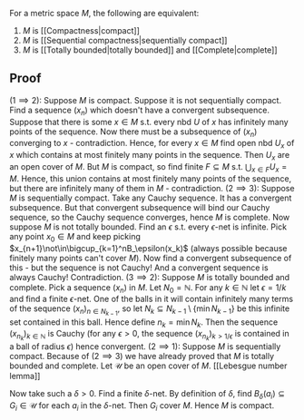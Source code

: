 For a metric space $M$, the following are equivalent:
1. $M$ is [[Compactness|compact]]
2. $M$ is [[Sequential compactness|sequentially compact]]
3. $M$ is [[Totally bounded|totally bounded]] and [[Complete|complete]]

## Proof
$(1\implies 2):$ Suppose $M$ is compact. Suppose it is not sequentially compact. Find a sequence $(x_n)$ which doesn't have a convergent subsequence. Suppose that there is some $x\in M$ s.t. every nbd $U$ of $x$ has infinitely many points of the sequence. Now there must be a subsequence of $(x_n)$ converging to $x$ - contradiction. Hence, for every $x\in M$ find open nbd $U_x$ of $x$ which contains at most finitely many points in the sequence. Then $U_x$ are an open cover of $M$. But $M$ is compact, so find finite $F\subseteq M$ s.t. $\bigcup_{x\in F}U_x=M$. Hence, this union contains at most finitely many points of the sequence, but there are infinitely many of them in $M$ - contradiction.
$(2\implies 3):$ Suppose $M$ is sequentially compact. Take any Cauchy sequence. It has a convergent subsequence. But that convergent subsequence will bind our Cauchy sequence, so the Cauchy sequence converges, hence $M$ is complete.
Now suppose $M$ is not totally bounded. Find an $\epsilon$ s.t. every $\epsilon$-net is infinite. Pick any point $x_0\in M$ and keep picking $x_{n+1}\not\in\bigcup_{k=1}^nB_\epsilon(x_k)$ (always possible because finitely many points can't cover $M$). Now find a convergent subsequence of this - but the sequence is not Cauchy! And a convergent sequence is always Cauchy! Contradiction.
$(3\implies 2):$ Suppose $M$ is totally bounded and complete. Pick a sequence $(x_n)$ in $M$. Let $N_0=\mathbb N$. For any $k\in\mathbb N$ let $\epsilon=1/k$ and find a finite $\epsilon$-net. One of the balls in it will contain infinitely many terms of the sequence $(x_n)_{n\in N_{k-1}}$, so let $N_k\subseteq N_{k-1}\setminus\{\min N_{k-1}\}$ be this infinite set contained in this ball.
Hence define $n_k=\min N_k$. Then the sequence $(x_{n_k})_{k\in\mathbb N}$ is Cauchy (for any $\epsilon>0$, the sequence $(x_{n_k})_{k>1/\epsilon}$ is contained in a ball of radius $\epsilon$) hence convergent. 
$(2\implies 1):$ Suppose $M$ is sequentially compact. Because of $(2\implies 3)$ we have already proved that $M$ is totally bounded and complete. Let $\mathcal U$ be an open cover of $M$.
[[Lebesgue number lemma]]

Now take such a $\delta>0$. Find a finite $\delta$-net. By definition of $\delta$, find $B_\delta(a_i)\subseteq G_i\in\mathcal U$ for each $a_i$ in the $\delta$-net. Then $G_i$ cover $M$.
Hence $M$ is compact.